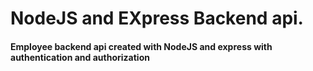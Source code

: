 # NodeJS and EXpress Backend api.
#### Employee backend api created with NodeJS and express with authentication and authorization
